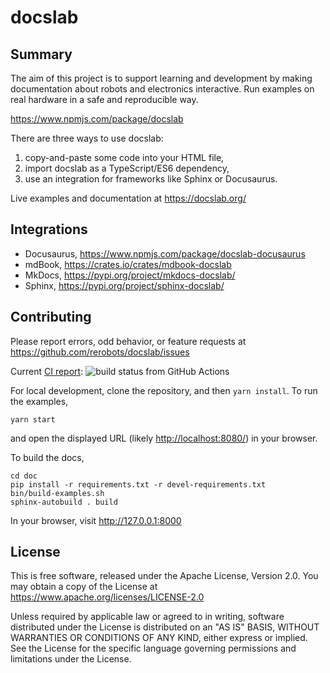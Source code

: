 docslab
=======

Summary
-------

The aim of this project is to support learning and development by making
documentation about robots and electronics interactive.
Run examples on real hardware in a safe and reproducible way.

https://www.npmjs.com/package/docslab

There are three ways to use docslab:

1. copy-and-paste some code into your HTML file,
2. import docslab as a TypeScript/ES6 dependency,
3. use an integration for frameworks like Sphinx or Docusaurus.

Live examples and documentation at https://docslab.org/


Integrations
------------

* Docusaurus, https://www.npmjs.com/package/docslab-docusaurus
* mdBook, https://crates.io/crates/mdbook-docslab
* MkDocs, https://pypi.org/project/mkdocs-docslab/
* Sphinx, https://pypi.org/project/sphinx-docslab/


Contributing
------------

Please report errors, odd behavior, or feature requests at
<https://github.com/rerobots/docslab/issues>

Current [CI report](https://github.com/rerobots/docslab/actions/workflows/main.yml):
![build status from GitHub Actions](https://github.com/rerobots/docslab/actions/workflows/main.yml/badge.svg)

For local development, clone the repository, and then `yarn install`.
To run the examples,

    yarn start

and open the displayed URL (likely <http://localhost:8080/>) in your browser.

To build the docs,

    cd doc
    pip install -r requirements.txt -r devel-requirements.txt
    bin/build-examples.sh
    sphinx-autobuild . build

In your browser, visit http://127.0.0.1:8000


License
-------

This is free software, released under the Apache License, Version 2.0.
You may obtain a copy of the License at https://www.apache.org/licenses/LICENSE-2.0

Unless required by applicable law or agreed to in writing, software distributed
under the License is distributed on an "AS IS" BASIS, WITHOUT WARRANTIES OR
CONDITIONS OF ANY KIND, either express or implied.  See the License for the
specific language governing permissions and limitations under the License.
